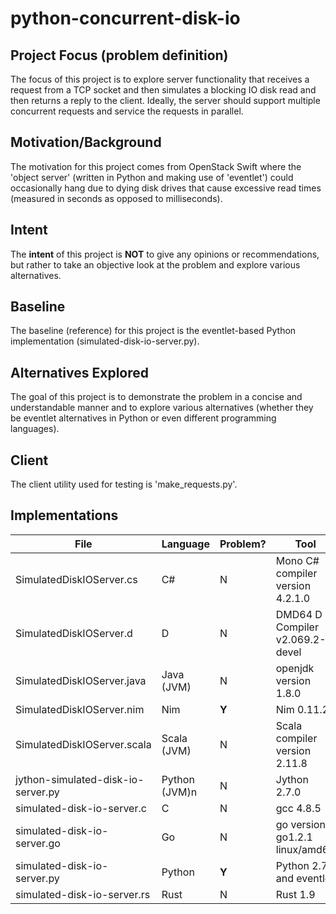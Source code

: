 # python-concurrent-disk-io

Project Focus (problem definition)
----------------------------------
The focus of this project is to explore server functionality that
receives a request from a TCP socket and then simulates a blocking
IO disk read and then returns a reply to the client. Ideally, the
server should support multiple concurrent requests and service
the requests in parallel.

Motivation/Background
---------------------
The motivation for this project comes from OpenStack Swift where
the 'object server' (written in Python and making use of 'eventlet')
could occasionally hang due to dying disk drives that cause excessive
read times (measured in seconds as opposed to milliseconds).

Intent
------
The **intent** of this project is **NOT** to give any opinions or
recommendations, but rather to take an objective look at the
problem and explore various alternatives.

Baseline
--------
The baseline (reference) for this project is the eventlet-based
Python implementation (simulated-disk-io-server.py).

Alternatives Explored
---------------------
The goal of this project is to demonstrate the problem in a concise
and understandable manner and to explore various alternatives (whether
they be eventlet alternatives in Python or even different programming
languages).

Client
------
The client utility used for testing is 'make_requests.py'.

Implementations
---------------

| File                               | Language      | Problem? | Tool |
| ----                               | --------      | -------- | ---------- |
| SimulatedDiskIOServer.cs           | C#            | N        | Mono C# compiler version 4.2.1.0 |
| SimulatedDiskIOServer.d            | D             | N        | DMD64 D Compiler v2.069.2-devel |
| SimulatedDiskIOServer.java         | Java (JVM)    | N        | openjdk version 1.8.0 |
| SimulatedDiskIOServer.nim          | Nim           | **Y**    | Nim 0.11.2 |
| SimulatedDiskIOServer.scala        | Scala (JVM)   | N        | Scala compiler version 2.11.8 |
| jython-simulated-disk-io-server.py | Python (JVM)n | N        | Jython 2.7.0 |
| simulated-disk-io-server.c         | C             | N        | gcc 4.8.5 |
| simulated-disk-io-server.go        | Go            | N        | go version go1.2.1 linux/amd64 |
| simulated-disk-io-server.py        | Python        | **Y**    | Python 2.7 and eventlet |
| simulated-disk-io-server.rs        | Rust          | N        | Rust 1.9 |


